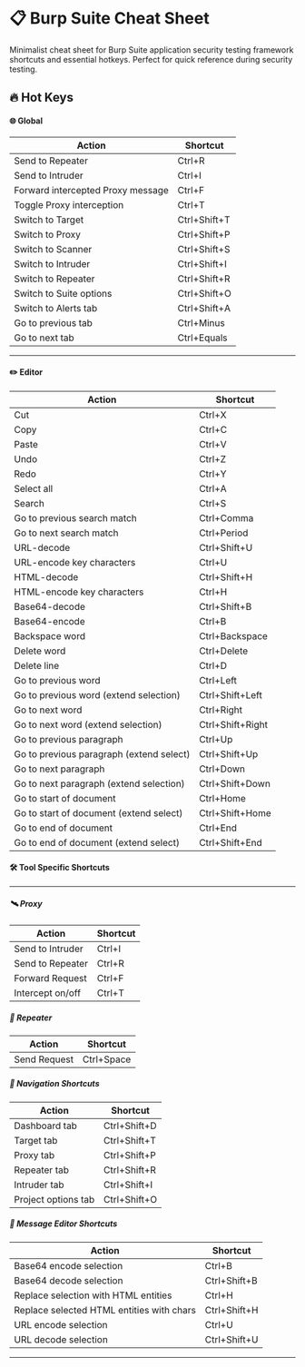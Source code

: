 # 📋 Burp Suite Cheat Sheet

Minimalist cheat sheet for Burp Suite application security testing framework shortcuts and essential hotkeys. Perfect for quick reference during security testing.


## 🔥 Hot Keys

#### 🌐 Global

| Action                                   | Shortcut              |
| ---------------------------------------- | --------------------- |
| Send to Repeater                         | Ctrl+R                |
| Send to Intruder                         | Ctrl+I                |
| Forward intercepted Proxy message        | Ctrl+F                |
| Toggle Proxy interception                | Ctrl+T                |
| Switch to Target                         | Ctrl+Shift+T          |
| Switch to Proxy                          | Ctrl+Shift+P          |
| Switch to Scanner                        | Ctrl+Shift+S          |
| Switch to Intruder                       | Ctrl+Shift+I          |
| Switch to Repeater                       | Ctrl+Shift+R          |
| Switch to Suite options                  | Ctrl+Shift+O          |
| Switch to Alerts tab                     | Ctrl+Shift+A          |
| Go to previous tab                       | Ctrl+Minus            |
| Go to next tab                           | Ctrl+Equals           |

---

#### ✏️ Editor

| Action                                   | Shortcut              |
| ---------------------------------------- | --------------------- |
| Cut                                      | Ctrl+X                |
| Copy                                     | Ctrl+C                |
| Paste                                    | Ctrl+V                |
| Undo                                     | Ctrl+Z                |
| Redo                                     | Ctrl+Y                |
| Select all                               | Ctrl+A                |
| Search                                   | Ctrl+S                |
| Go to previous search match              | Ctrl+Comma            |
| Go to next search match                  | Ctrl+Period           |
| URL-decode                               | Ctrl+Shift+U          |
| URL-encode key characters                | Ctrl+U                |
| HTML-decode                              | Ctrl+Shift+H          |
| HTML-encode key characters               | Ctrl+H                |
| Base64-decode                            | Ctrl+Shift+B          |
| Base64-encode                            | Ctrl+B                |
| Backspace word                           | Ctrl+Backspace        |
| Delete word                              | Ctrl+Delete           |
| Delete line                              | Ctrl+D                |
| Go to previous word                      | Ctrl+Left             |
| Go to previous word (extend selection)   | Ctrl+Shift+Left       |
| Go to next word                          | Ctrl+Right            |
| Go to next word (extend selection)       | Ctrl+Shift+Right      |
| Go to previous paragraph                 | Ctrl+Up               |
| Go to previous paragraph (extend select) | Ctrl+Shift+Up         |
| Go to next paragraph                     | Ctrl+Down             |
| Go to next paragraph (extend selection)  | Ctrl+Shift+Down       |
| Go to start of document                  | Ctrl+Home             |
| Go to start of document (extend select)  | Ctrl+Shift+Home       |
| Go to end of document                    | Ctrl+End              |
| Go to end of document (extend select)    | Ctrl+Shift+End        |



#### 🛠️ Tool Specific Shortcuts

---

##### 🛰️ Proxy

| Action                                   | Shortcut              |
| ---------------------------------------- | --------------------- |
| Send to Intruder                         | Ctrl+I                |
| Send to Repeater                         | Ctrl+R                |
| Forward Request                          | Ctrl+F                |
| Intercept on/off                         | Ctrl+T                |

##### 🔁 Repeater

| Action                                   | Shortcut              |
| ---------------------------------------- | --------------------- |
| Send Request                             | Ctrl+Space            |

##### 🔀 Navigation Shortcuts

| Action                                   | Shortcut              |
| ---------------------------------------- | --------------------- |
| Dashboard tab                            | Ctrl+Shift+D          |
| Target tab                               | Ctrl+Shift+T          |
| Proxy tab                                | Ctrl+Shift+P          |
| Repeater tab                             | Ctrl+Shift+R          |
| Intruder tab                             | Ctrl+Shift+I          |
| Project options tab                      | Ctrl+Shift+O          |

##### 🧩 Message Editor Shortcuts

| Action                                   | Shortcut              |
| ---------------------------------------- | --------------------- |
| Base64 encode selection                  | Ctrl+B                |
| Base64 decode selection                  | Ctrl+Shift+B          |
| Replace selection with HTML entities     | Ctrl+H                |
| Replace selected HTML entities with chars| Ctrl+Shift+H          |
| URL encode selection                     | Ctrl+U                |
| URL decode selection                     | Ctrl+Shift+U          |

---
